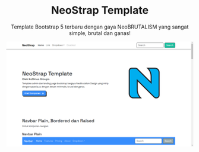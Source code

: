 <h1 align="center">NeoStrap Template</h1>
<p align="center">Template Bootstrap 5 terbaru dengan gaya NeoBRUTALISM yang sangat simple, brutal dan ganas!</p>

![Screenshot](./screenshot.png)